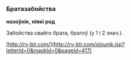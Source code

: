 ### Братазабойства
**назоўнік, ніякі род**

Забойства свайго брата, братоў (у 1 і 2 знач.).

<a rel="author">[http://rv-blr.com/](http://rv-blr.com/slounik.jsp?letterId=0&maskId=0&pageId=417)</a>
